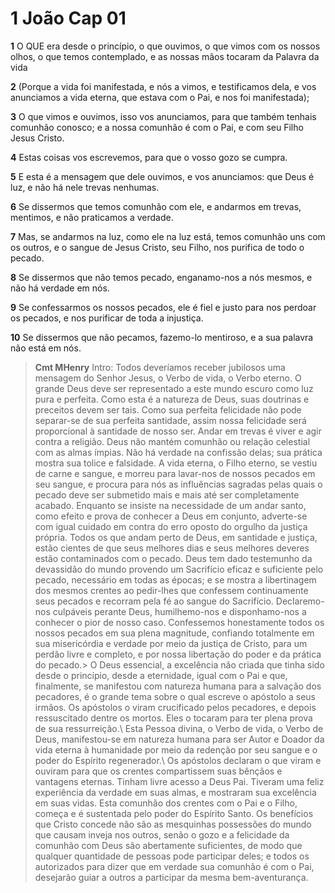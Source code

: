 # 1 João Cap 01

**1** 	O QUE era desde o princípio, o que ouvimos, o que vimos com os nossos olhos, o que temos contemplado, e as nossas mãos tocaram da Palavra da vida

**2** 	(Porque a vida foi manifestada, e nós a vimos, e testificamos dela, e vos anunciamos a vida eterna, que estava com o Pai, e nos foi manifestada);

**3** 	O que vimos e ouvimos, isso vos anunciamos, para que também tenhais comunhão conosco; e a nossa comunhão é com o Pai, e com seu Filho Jesus Cristo.

**4** 	Estas coisas vos escrevemos, para que o vosso gozo se cumpra.

**5** 	E esta é a mensagem que dele ouvimos, e vos anunciamos: que Deus é luz, e não há nele trevas nenhumas.

**6** 	Se dissermos que temos comunhão com ele, e andarmos em trevas, mentimos, e não praticamos a verdade.

**7** 	Mas, se andarmos na luz, como ele na luz está, temos comunhão uns com os outros, e o sangue de Jesus Cristo, seu Filho, nos purifica de todo o pecado.

**8** 	Se dissermos que não temos pecado, enganamo-nos a nós mesmos, e não há verdade em nós.

**9** 	Se confessarmos os nossos pecados, ele é fiel e justo para nos perdoar os pecados, e nos purificar de toda a injustiça.

**10** 	Se dissermos que não pecamos, fazemo-lo mentiroso, e a sua palavra não está em nós.


> **Cmt MHenry** Intro: Todos deveríamos receber jubilosos uma mensagem do Senhor Jesus, o Verbo de vida, o Verbo eterno. O grande Deus deve ser representado a este mundo escuro como luz pura e perfeita. Como esta é a natureza de Deus, suas doutrinas e preceitos devem ser tais. Como sua perfeita felicidade não pode separar-se de sua perfeita santidade, assim nossa felicidade será proporcional à santidade de nosso ser. Andar em trevas é viver e agir contra a religião. Deus não mantém comunhão ou relação celestial com as almas ímpias. Não há verdade na confissão delas; sua prática mostra sua tolice e falsidade. A vida eterna, o Filho eterno, se vestiu de carne e sangue, e morreu para lavar-nos de nossos pecados em seu sangue, e procura para nós as influências sagradas pelas quais o pecado deve ser submetido mais e mais até ser completamente acabado. Enquanto se insiste na necessidade de um andar santo, como efeito e prova de conhecer a Deus em conjunto, adverte-se com igual cuidado em contra do erro oposto do orgulho da justiça própria. Todos os que andam perto de Deus, em santidade e justiça, estão cientes de que seus melhores dias e seus melhores deveres estão contaminados com o pecado. Deus tem dado testemunho da devassidão do mundo provendo um Sacrifício eficaz e suficiente pelo pecado, necessário em todas as épocas; e se mostra a libertinagem dos mesmos crentes ao pedir-lhes que confessem continuamente seus pecados e recorram pela fé ao sangue do Sacrifício. Declaremo-nos culpáveis perante Deus, humilhemo-nos e disponhamo-nos a conhecer o pior de nosso caso. Confessemos honestamente todos os nossos pecados em sua plena magnitude, confiando totalmente em sua misericórdia e verdade por meio da justiça de Cristo, para um perdão livre e completo, e por nossa libertação do poder e da prática do pecado.> O Deus essencial, a excelência não criada que tinha sido desde o princípio, desde a eternidade, igual com o Pai e que, finalmente, se manifestou com natureza humana para a salvação dos pecadores, é o grande tema sobre o qual escreve o apóstolo a seus irmãos. Os apóstolos o viram crucificado pelos pecadores, e depois ressuscitado dentre os mortos. Eles o tocaram para ter plena prova de sua ressurreição.\ Esta Pessoa divina, o Verbo de vida, o Verbo de Deus, manifestou-se em natureza humana para ser Autor e Doador da vida eterna à humanidade por meio da redenção por seu sangue e o poder do Espírito regenerador.\ Os apóstolos declaram o que viram e ouviram para que os crentes compartissem suas bênçãos e vantagens eternas. Tinham livre acesso a Deus Pai. Tiveram uma feliz experiência da verdade em suas almas, e mostraram sua excelência em suas vidas. Esta comunhão dos crentes com o Pai e o Filho, começa e é sustentada pelo poder do Espírito Santo. Os benefícios que Cristo concede não são as mesquinhas possessões do mundo que causam inveja nos outros, senão o gozo e a felicidade da comunhão com Deus são abertamente suficientes, de modo que qualquer quantidade de pessoas pode participar deles; e todos os autorizados para dizer que em verdade sua comunhão é com o Pai, desejarão guiar a outros a participar da mesma bem-aventurança.